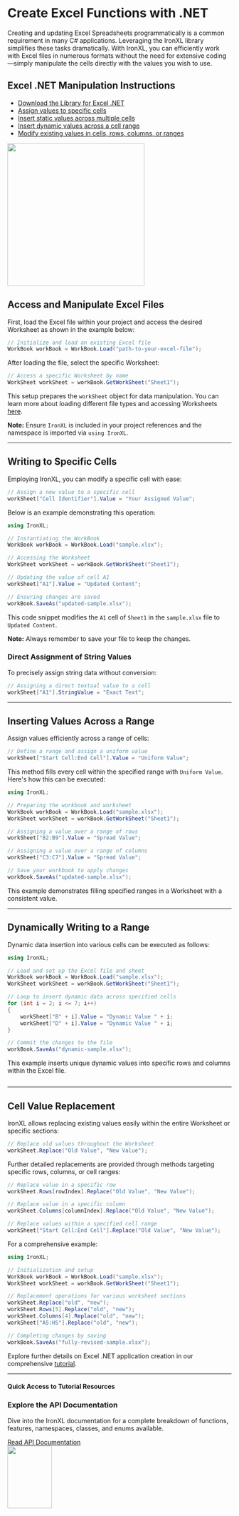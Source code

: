 # Create Excel Functions with .NET

Creating and updating Excel Spreadsheets programmatically is a common requirement in many C# applications. Leveraging the IronXL library simplifies these tasks dramatically. With IronXL, you can efficiently work with Excel files in numerous formats without the need for extensive coding—simply manipulate the cells directly with the values you wish to use.

<div class="learnn-how-section">
  <div class="row">
    <div class="col-sm-6">
      <h2>Excel .NET Manipulation Instructions</h2>
      <ul class="list-unstyled">
        <li><a href="#anchor-1-download-the-library">Download the Library for Excel .NET</a></li>
        <li><a href="#anchor-3-write-value-in-specific-cell">Assign values to specific cells</a></li>
        <li><a href="#anchor-4-write-static-values-in-a-range">Insert static values across multiple cells</a></li>
        <li><a href="#anchor-5-write-dynamic-values-in-a-range">Insert dynamic values across a cell range</a></li>
        <li><a href="#anchor-6-replace-excel-cell-value">Modify existing values in cells, rows, columns, or ranges</a></li>
      </ul>
    </div>
     <div class="col-sm-6">
      <div class="download-card">
        <img style="box-shadow: none; width: 308px; height: 320px;" src="https://ironsoftware.com/img/faq/excel/how-to-work.svg" class="img-responsive learn-how-to-img replaceable-img">
      </div>
    </div>
  </div>
</div>

## Access and Manipulate Excel Files

First, load the Excel file within your project and access the desired Worksheet as shown in the example below:

```cs
// Initialize and load an existing Excel file
WorkBook workBook = WorkBook.Load("path-to-your-excel-file");
```

After loading the file, select the specific Worksheet:

```cs
// Access a specific Worksheet by name
WorkSheet workSheet = workBook.GetWorkSheet("Sheet1");
```

This setup prepares the `workSheet` object for data manipulation. You can learn more about loading different file types and accessing Worksheets [here](https://ironsoftware.com/csharp/excel/how-to/load-spreadsheet/).

**Note:** Ensure `IronXL` is included in your project references and the namespace is imported via `using IronXL`.

<hr class="separator">

## Writing to Specific Cells

Employing IronXL, you can modify a specific cell with ease:

```cs
// Assign a new value to a specific cell
workSheet["Cell Identifier"].Value = "Your Assigned Value";
```

Below is an example demonstrating this operation:

```cs
using IronXL;

// Instantiating the WorkBook
WorkBook workBook = WorkBook.Load("sample.xlsx");

// Accessing the Worksheet
WorkSheet workSheet = workBook.GetWorkSheet("Sheet1");

// Updating the value of cell A1
workSheet["A1"].Value = "Updated Content";

// Ensuring changes are saved
workBook.SaveAs("updated-sample.xlsx");
```

This code snippet modifies the `A1` cell of `Sheet1` in the `sample.xlsx` file to `Updated Content`.

**Note:** Always remember to save your file to keep the changes.

### Direct Assignment of String Values

To precisely assign string data without conversion:

```cs
// Assigning a direct textual value to a cell
workSheet["A1"].StringValue = "Exact Text";
```

<hr class="separator">

## Inserting Values Across a Range

Assign values efficiently across a range of cells:

```cs
// Define a range and assign a uniform value
workSheet["Start Cell:End Cell"].Value = "Uniform Value";
```

This method fills every cell within the specified range with `Uniform Value`. Here's how this can be executed:

```cs
using IronXL;

// Preparing the workbook and worksheet
WorkBook workBook = WorkBook.Load("sample.xlsx");
WorkSheet workSheet = workBook.GetWorkSheet("Sheet1");

// Assigning a value over a range of rows
workSheet["B2:B9"].Value = "Spread Value";

// Assigning a value over a range of columns
workSheet["C3:C7"].Value = "Spread Value";

// Save your workbook to apply changes
workBook.SaveAs("updated-sample.xlsx");
```

This example demonstrates filling specified ranges in a Worksheet with a consistent value.

<hr class="separator">

## Dynamically Writing to a Range

Dynamic data insertion into various cells can be executed as follows:

```cs
using IronXL;

// Load and set up the Excel file and sheet
WorkBook workBook = WorkBook.Load("sample.xlsx");
WorkSheet workSheet = workBook.GetWorkSheet("Sheet1");

// Loop to insert dynamic data across specified cells
for (int i = 2; i <= 7; i++)
{
    workSheet["B" + i].Value = "Dynamic Value " + i;
    workSheet["D" + i].Value = "Dynamic Value " + i;
}

// Commit the changes to the file
workBook.SaveAs("dynamic-sample.xlsx");
```

This example inserts unique dynamic values into specific rows and columns within the Excel file.

<center>
	<div class="center-image-wrapper">
		<a rel="nofollow" href="https://ironsoftware.com/img/faq/excel/write-excel-net/1excel.png" target="_blank"><img src="https://ironsoftware.com/img/faq/excel/write-excel-net/1excel.png" alt="" class="img-responsive add-shadow"></a>
	</div>
</center>

<hr class="separator">

## Cell Value Replacement

IronXL allows replacing existing values easily within the entire Worksheet or specific sections:

```cs
// Replace old values throughout the Worksheet
workSheet.Replace("Old Value", "New Value");
```

Further detailed replacements are provided through methods targeting specific rows, columns, or cell ranges:

```cs
// Replace value in a specific row
workSheet.Rows[rowIndex].Replace("Old Value", "New Value");

// Replace value in a specific column
workSheet.Columns[columnIndex].Replace("Old Value", "New Value");

// Replace values within a specified cell range
workSheet["Start Cell:End Cell"].Replace("Old Value", "New Value");
```

For a comprehensive example:

```cs
using IronXL;

// Initialization and setup
WorkBook workBook = WorkBook.Load("sample.xlsx");
WorkSheet workSheet = workBook.GetWorkSheet("Sheet1");

// Replacement operations for various worksheet sections
workSheet.Replace("old", "new");
workSheet.Rows[5].Replace("old", "new");
workSheet.Columns[4].Replace("old", "new");
workSheet["A5:H5"].Replace("old", "new");

// Completing changes by saving
workBook.SaveAs("fully-revised-sample.xlsx");
```

Explore further details on Excel .NET application creation in our comprehensive [tutorial](https://ironsoftware.com/csharp/excel/tutorials/csharp-open-write-excel-file/).

<hr class="separator">

<h4 class="tutorial-segment-title">Quick Access to Tutorial Resources</h4>

<div class="tutorial-section">
  <div class="row">
    <div class="col-sm-8">
      <h3>Explore the API Documentation</h3>
      <p>Dive into the IronXL documentation for a complete breakdown of functions, features, namespaces, classes, and enums available.</p>
      <a class="doc-link" href="https://ironsoftware.com/csharp/excel/object-reference/api/" target="_blank">Read API Documentation <i class="fa fa-chevron-right"></i></a>
    </div>
    <div class="col-sm-4">
      <div class="tutorial-image">
        <img style="max-width: 110px; width: 100px; height: 140px;" alt="" class="img-responsive add-shadow" src="https://ironsoftware.com/img/svgs/documentation.svg" width="100" height="140">
      </div>
    </div>
  </div>
</div>